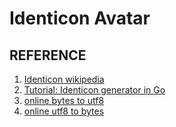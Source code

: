 
# Identicon Avatar

## REFERENCE

1. [Identicon wikipedia](https://zh.wikipedia.org/zh-tw/Identicon)
2. [Tutorial: Identicon generator in Go](https://bartfokker.com/posts/identicon/)
3. [online bytes to utf8](https://onlineutf8tools.com/convert-bytes-to-utf8)
4. [online utf8 to bytes](https://onlineutf8tools.com/convert-utf8-to-bytes)
